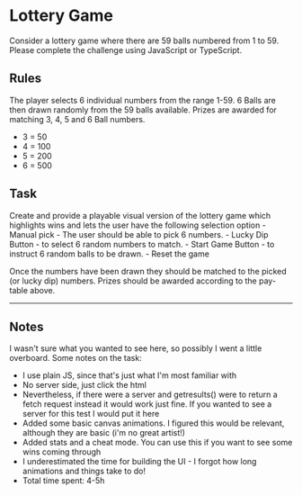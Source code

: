 # Lottery Game

Consider a lottery game where there are 59 balls numbered from 1 to 59. Please complete the challenge using JavaScript or TypeScript.

## Rules 

The player selects 6 individual numbers from the range 1-59.
6 Balls are then drawn randomly from the 59 balls available.
Prizes are awarded for matching 3, 4, 5 and 6 Ball numbers.
- 3 = 50
- 4 = 100
- 5 = 200
- 6 = 500

## Task

Create and provide a playable visual version of the lottery game which highlights wins and lets the user have the following selection option
    - Manual pick - The user should be able to pick 6 numbers. 
    - Lucky Dip Button - to select 6 random numbers to match.
    - Start Game Button - to instruct 6 random balls to be drawn. 
    - Reset the game

Once the numbers have been drawn they should be matched to the picked (or lucky dip) numbers. Prizes should be awarded according to the pay-table above. 

----------

## Notes

I wasn't sure what you wanted to see here, so possibly I went a little overboard. Some notes on the task:

- I use plain JS, since that's just what I'm most familiar with
- No server side, just click the html
- Nevertheless, if there were a server and getresults() were to return a fetch request instead it would work just fine. If you wanted to see a server for this test I would put it here
- Added some basic canvas animations. I figured this would be relevant, although they are basic (i'm no great artist!)
- Added stats and a cheat mode. You can use this if you want to see some wins coming through
- I underestimated the time for building the UI - I forgot how long animations and things take to do!
- Total time spent: 4-5h